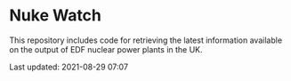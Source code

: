 # Nuke Watch

This repository includes code for retrieving the latest information available on the output of EDF nuclear power plants in the UK.

Last updated: 2021-08-29 07:07